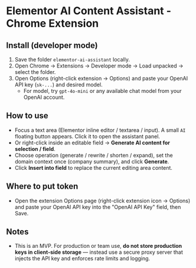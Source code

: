 # Elementor AI Content Assistant - Chrome Extension

## Install (developer mode)
1. Save the folder `elementor-ai-assistant` locally.
2. Open Chrome → Extensions → Developer mode → Load unpacked → select the folder.
3. Open Options (right-click extension → Options) and paste your OpenAI API key (`sk-...`) and desired model.
   - For model, try `gpt-4o-mini` or any available chat model from your OpenAI account.

## How to use
- Focus a text area (Elementor inline editor / textarea / input). A small `AI` floating button appears. Click it to open the assistant panel.
- Or right-click inside an editable field → **Generate AI content for selection / field**.
- Choose operation (generate / rewrite / shorten / expand), set the domain context once (company summary), and click **Generate**.
- Click **Insert into field** to replace the current editing area content.

## Where to put token
- Open the extension Options page (right-click extension icon → Options) and paste your OpenAI API key into the "OpenAI API Key" field, then Save.

## Notes
- This is an MVP. For production or team use, **do not store production keys in client-side storage** — instead use a secure proxy server that injects the API key and enforces rate limits and logging.
